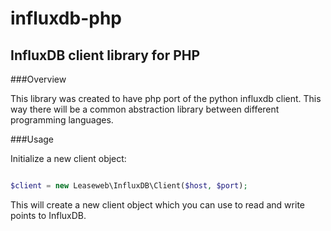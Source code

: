 # influxdb-php
## InfluxDB client library for PHP

###Overview

This library was created to have php port of the python influxdb client. 
This way there will be a common abstraction library between different programming languages.

###Usage

Initialize a new client object:

```php

$client = new Leaseweb\InfluxDB\Client($host, $port);


```

This will create a new client object which you can use to read and write points to InfluxDB.
